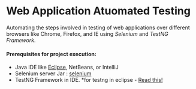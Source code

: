 # Web Application Atuomated Testing 

Automating the steps involved in testing of web applications over different browsers like Chrome, Firefox, and IE using *Selenium* and *TestNG Framework*.

#### Prerequisites for project execution:
* Java IDE like [Eclipse](https://www.eclipse.org/downloads/), NetBeans, or IntelliJ
* Selenium server Jar : [selenium](https://www.selenium.dev/downloads/)
* TestNG Framework in IDE.
*for testng in eclipse - [Read this!](https://www.guru99.com/install-testng-in-eclipse.html)
